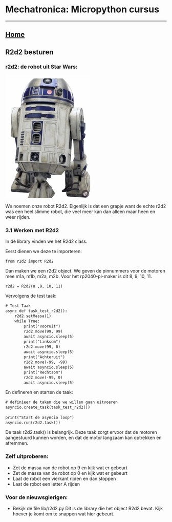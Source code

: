 # Mechatronica: Micropython cursus
***

## [Home](../micropython-cursus.md)

## R2d2 besturen

### r2d2: de robot uit Star Wars:

![r2d2](../images/r2d2.png)

We noemen onze robot R2d2. Eigenlijk is dat een grapje want de echte r2d2 was een heel slimme robot, die veel meer kan dan alleen maar heen en weer rijden.

### 3.1 Werken met R2d2

In de library vinden we het R2d2 class.

Eerst dienen we deze te importeren:

    from r2d2 import R2d2

Dan maken we een r2d2 object. We geven de pinnummers voor de motoren mee m1a, m1b, m2a, m2b.
Voor het rp2040-pi-maker is dit 8, 9, 10, 11.

    r2d2 = R2d2(8 ,9, 10, 11)  

Vervolgens de test taak:

    # Test Taak 
    async def task_test_r2d2():
        r2d2.setMassa(1)
        while True:
            print("vooruit")
            r2d2.move(99, 99)
            await asyncio.sleep(5)
            print("Linksom")
            r2d2.move(99, 0)
            await asyncio.sleep(5)
            print("Achteruit")
            r2d2.move(-99, -99)
            await asyncio.sleep(5)
            print("Rechtsom")
            r2d2.move(-99, 0)
            await asyncio.sleep(5)

En defineren en starten de taak:

    # definieer de taken die we willen gaan uitvoeren
    asyncio.create_task(task_test_r2d2())

    print("Start de asyncio loop")
    asyncio.run(r2d2.task())

De taak r2d2.task() is belangrijk. Deze taak zorgt ervoor dat de motoren aangestuurd kunnen worden, en dat de motor langzaam kan optrekken en afremmen.


### Zelf uitproberen:
  * Zet de massa van de robot op 9 en kijk wat er gebeurt
  * Zet de massa van de robot op 0 en kijk wat er gebeurt
  * Laat de robot een vierkant rijden en dan stoppen
  * Laat de robot een letter A rijden

### Voor de nieuwsgierigen:
  * Bekijk de file lib/r2d2.py Dit is de library  die het object R2d2 bevat. Kijk hoever je komt om te snappen wat hier gebeurt. 
  

